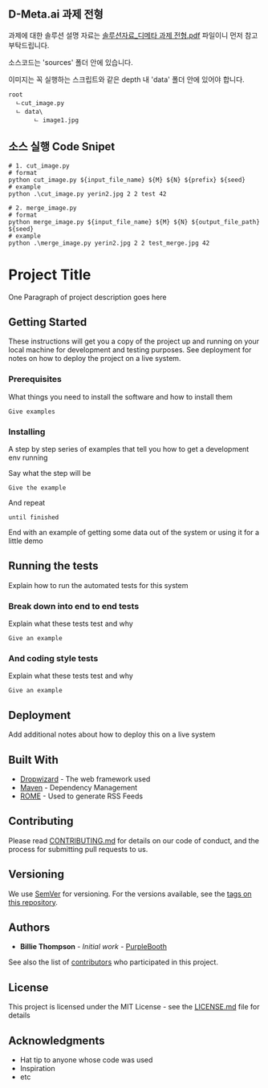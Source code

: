 ## D-Meta.ai 과제 전형

과제에 대한 솔루션 설명 자료는 [솔루션자료_디메타 과제 전형.pdf](https://github.com/Cafelatte1/MyPortfolio/blob/main/Project/Company/D-Meta/%EA%B3%BC%EC%A0%9C%20%EC%A0%84%ED%98%95/%EC%86%94%EB%A3%A8%EC%85%98%EC%9E%90%EB%A3%8C_%EB%94%94%EB%A9%94%ED%83%80%20%EA%B3%BC%EC%A0%9C%20%EC%A0%84%ED%98%95.pdf) 파일이니 먼저 참고 부탁드립니다.

소스코드는 'sources' 폴더 안에 있습니다.

이미지는 꼭 실행하는 스크립트와 같은 depth 내 'data' 폴더 안에 있어야 합니다.

```
root
  ㄴcut_image.py
  ㄴ data\
       ㄴ image1.jpg
```

## 소스 실행 Code Snipet

```
# 1. cut_image.py
# format
python cut_image.py ${input_file_name} ${M} ${N} ${prefix} ${seed}
# example
python .\cut_image.py yerin2.jpg 2 2 test 42

# 2. merge_image.py
# format
python merge_image.py ${input_file_name} ${M} ${N} ${output_file_path} ${seed}
# example
python .\merge_image.py yerin2.jpg 2 2 test_merge.jpg 42
```







# Project Title

One Paragraph of project description goes here

## Getting Started

These instructions will get you a copy of the project up and running on your local machine for development and testing purposes. See deployment for notes on how to deploy the project on a live system.

### Prerequisites

What things you need to install the software and how to install them

```
Give examples
```

### Installing

A step by step series of examples that tell you how to get a development env running

Say what the step will be

```
Give the example
```

And repeat

```
until finished
```

End with an example of getting some data out of the system or using it for a little demo

## Running the tests

Explain how to run the automated tests for this system

### Break down into end to end tests

Explain what these tests test and why

```
Give an example
```

### And coding style tests

Explain what these tests test and why

```
Give an example
```

## Deployment

Add additional notes about how to deploy this on a live system

## Built With

* [Dropwizard](http://www.dropwizard.io/1.0.2/docs/) - The web framework used
* [Maven](https://maven.apache.org/) - Dependency Management
* [ROME](https://rometools.github.io/rome/) - Used to generate RSS Feeds

## Contributing

Please read [CONTRIBUTING.md](https://gist.github.com/PurpleBooth/b24679402957c63ec426) for details on our code of conduct, and the process for submitting pull requests to us.

## Versioning

We use [SemVer](http://semver.org/) for versioning. For the versions available, see the [tags on this repository](https://github.com/your/project/tags). 

## Authors

* **Billie Thompson** - *Initial work* - [PurpleBooth](https://github.com/PurpleBooth)

See also the list of [contributors](https://github.com/your/project/contributors) who participated in this project.

## License

This project is licensed under the MIT License - see the [LICENSE.md](LICENSE.md) file for details

## Acknowledgments

* Hat tip to anyone whose code was used
* Inspiration
* etc

